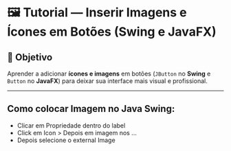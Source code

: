# 🖼️ Tutorial — Inserir Imagens e Ícones em Botões (Swing e JavaFX)

## 🎯 Objetivo
Aprender a adicionar **ícones e imagens** em botões (`JButton` no **Swing** e `Button` no **JavaFX**) para deixar sua interface mais visual e profissional.

---

## Como colocar Imagem no Java Swing:

- Clicar em Propriedade dentro do label 
- Click em Icon > Depois em imagem nos ...
- Depois selecione o external Image





